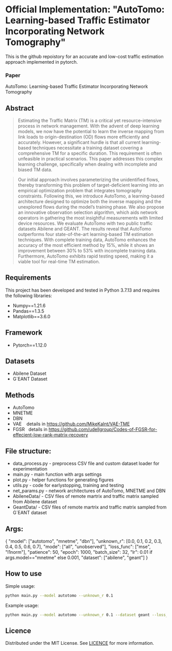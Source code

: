 # Official Implementation: "AutoTomo: Learning-based Traffic Estimator Incorporating Network Tomography"

This is the github repoistory for an accurate and low-cost traffic estimation approach implemented in pytorch.

### Paper
AutoTomo: Learning-based Traffic Estimator Incorporating Network Tomography

## Abstract

> Estimating the Traffic Matrix (TM) is a critical yet resource-intensive process in network management. With the advent of deep learning models, we now have the potential to learn the inverse mapping from link loads to origin-destination (OD) flows more efficiently and accurately. However, a significant hurdle is that all current learning-based techniques necessitate a training dataset covering a comprehensive TM for a specific duration. This requirement is often unfeasible in practical scenarios. This paper addresses this complex learning challenge, specifically when dealing with incomplete and biased TM data. 

> Our initial approach involves parameterizing the unidentified flows, thereby transforming this problem of target-deficient learning into an empirical optimization problem that integrates tomography constraints. Following this, we introduce AutoTomo, a learning-based architecture designed to optimize both the inverse mapping and the unexplored flows during the model’s training phase. We also propose an innovative observation selection algorithm, which aids network operators in gathering the most insightful measurements with limited device resources. We evaluate AutoTomo with two public traffic datasets Abilene
and GEANT. The results reveal that AutoTomo outperforms four state-of-the-art learning-based TM estimation techniques. With complete training data, AutoTomo enhances the accuracy of the most efficient method by 15%, while it shows an improvement between 30% to 53% with incomplete training data. Furthermore, AutoTomo exhibits rapid testing speed, making it a viable tool for real-time TM estimation.

## Requirements

This project has been developed and tested in Python 3.7.13 and requires the following libraries:

- Numpy==1.21.6
- Pandas==1.3.5
- Matplotlib==3.6.0

## Framework

- Pytorch==1.12.0

## Datasets

- Abilene Dataset
- G´EANT Dataset

## Methods

- AutoTomo
- MNETME
- DBN
- VAE &nbsp;&nbsp; details in https://github.com/MikeKalnt/VAE-TME
- FGSR &nbsp; details in https://github.com/udellgroup/Codes-of-FGSR-for-effecient-low-rank-matrix-recovery

## File structure:

- data_process.py - preprocess CSV file and custom dataset loader for experimentation
- main.py - main function with args settings
- plot.py - helper functions for generating figures 
- utils.py - code for earlystopping, training and testing
- net_params.py - network architectures of AutoTomo, MNETME and DBN
- AbileneData/ - CSV files of remote martrix and traffic matrix sampled from Abilene dataset
- GeantData/ - CSV files of remote martrix and traffic matrix sampled from G´EANT dataset

## Args:

{
"model": ["autotomo", "mnetme", "dbn"],
"unknown_r": [0.0, 0.1, 0.2, 0.3, 0.4, 0.5, 0.6, 0.7],
"mode": ["all", "unobserved"],
"loss_func": ["mse", "l1norm"],
"patience": 50,
"epoch": 1000,
"batch_size": 32,
"lr": 0.01 if args.model=="mnetme" else 0.001,
"dataset": ["abilene", "geant"]
}

## How to use

Simple usage:
```bash
python main.py --model autotomo --unknown_r 0.1
```

Example usage:
```bash
python main.py --model autotomo --unknown_r 0.1 --dataset geant --loss_func l1norm --mode unobserved --epoch 1500
```

## Licence

Distributed under the MIT License. See [LICENCE](https://github.com/Y-debug-sys/AutoTomo/blob/main/LICENSE) for more information.
